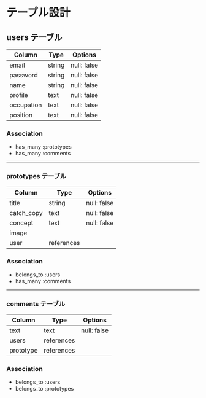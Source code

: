# テーブル設計

## users テーブル

| Column      | Type   | Options     |
| ----------  | ------ | ----------- |
| email       | string | null: false |
| password    | string | null: false |
| name        | string | null: false |
| profile     | text   | null: false |
| occupation  | text   | null: false |
| position    | text   | null: false |

### Association
- has_many :prototypes
- has_many :comments

***
### prototypes テーブル
| Column      | Type       | Options     |
| ----------  | ---------- | ----------- |
| title       | string     | null: false |
| catch_copy  | text       | null: false |
| concept     | text       | null: false |
| image       |            |             |
| user        | references |             |

### Association
- belongs_to :users
- has_many :comments

***
### comments テーブル

| Column      | Type       | Options     |
| ----------  | ---------- | ----------- |
| text        | text       | null: false |
| users       | references |             |
| prototype   | references |             |

### Association
- belongs_to :users
- belongs_to :prototypes